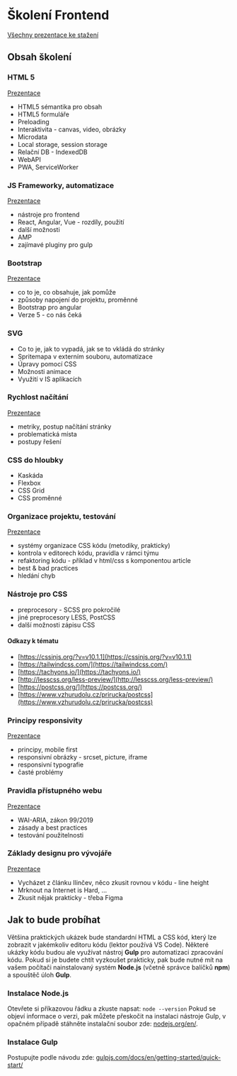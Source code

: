 # Školení Frontend

[Všechny prezentace ke stažení](https://drive.google.com/drive/folders/1a5lHOmBtG3NI7lD9ZqZC2fqsYcI-cztc?usp=sharing)

## Obsah školení

### HTML 5

[Prezentace](https://docs.google.com/presentation/d/1b4vglJukNKgw86_oSZLcwl86C0jwxZ-xHFkVRRvQ-5Y/edit?usp=sharing)

- HTML5 sémantika pro obsah
- HTML5 formuláře
- Preloading
- Interaktivita - canvas, video, obrázky
- Microdata
- Local storage, session storage
- Relační DB - IndexedDB
- WebAPI
- PWA, ServiceWorker

### JS Frameworky, automatizace

[Prezentace](https://docs.google.com/presentation/d/1owqkwN_0-s9NOe-rXPdDjxX0iynfsFE331mCoz5wsow/edit?usp=sharing)

- nástroje pro frontend
- React, Angular, Vue - rozdíly, použití
- další možnosti
- AMP
- zajímavé pluginy pro gulp

### Bootstrap

[Prezentace](https://docs.google.com/presentation/d/1_2RXZsygzoOMUcT_w1xokXBIEX_AomF1EPCoCAzJIrs/edit?usp=sharing)

- co to je, co obsahuje, jak pomůže
- způsoby napojení do projektu, proměnné
- Bootstrap pro angular
- Verze 5 - co nás čeká

### SVG

- Co to je, jak to vypadá, jak se to vkládá do stránky
- Spritemapa v externím souboru, automatizace
- Úpravy pomocí CSS
- Možnosti animace
- Využití v IS aplikacích

### Rychlost načítání

[Prezentace](https://docs.google.com/presentation/d/1DvWilboVJotZh7n3ocigvl9MmO9W1y1tR8MBtaatmL0/edit?usp=sharing)

- metriky, postup načítání stránky
- problematická místa
- postupy řešení

### CSS do hloubky

- Kaskáda
- Flexbox
- CSS Grid
- CSS proměnné

### Organizace projektu, testování

[Prezentace](https://docs.google.com/presentation/d/14i7WRpAeAc39SEZBaptJgWBbpkgx5R29YiRF4fxbLCI/edit?usp=sharing)

- systémy organizace CSS kódu (metodiky, prakticky)
- kontrola v editorech kódu, pravidla v rámci týmu
- refaktoring kódu - příklad v html/css s komponentou article
- best & bad practices
- hledání chyb

### Nástroje pro CSS

- preprocesory - SCSS pro pokročilé
- jiné preprocesory LESS, PostCSS  
- další možnosti zápisu CSS

#### Odkazy k tématu

- [https://cssinjs.org/?v=v10.1.1](https://cssinjs.org/?v=v10.1.1)
- [https://tailwindcss.com/](https://tailwindcss.com/)
- [https://tachyons.io/](https://tachyons.io/)
- [http://lesscss.org/less-preview/](http://lesscss.org/less-preview/)
- [https://postcss.org/](https://postcss.org/)
- [https://www.vzhurudolu.cz/prirucka/postcss](https://www.vzhurudolu.cz/prirucka/postcss)

### Principy responsivity

[Prezentace](https://docs.google.com/presentation/d/1HsjXjbiF0myntaf1j0NNJ8997YQVnIv7WvIbvvKOLqM/edit?usp=sharing)

- principy, mobile first
- responsivní obrázky - srcset, picture, iframe
- responsivní typografie
- časté problémy

### Pravidla přístupného webu

[Prezentace](https://docs.google.com/presentation/d/1jPMtwHWKM58eb-A0hALl1MyjCeeP2YbrYQ5OrruxNgA/edit?usp=sharing)

- WAI-ARIA, zákon 99/2019
- zásady a best practices
- testování použitelnosti

### Základy designu pro vývojáře

[Prezentace](https://docs.google.com/presentation/d/131gioQvt7zQhQBkvDfy3AQxnv65QTVdn__TX7Ohi1YU/edit?usp=sharing)

- Vycházet z článku Ilinčev, něco zkusit rovnou v kódu - line height
- Mrknout na Internet is Hard, …
- Zkusit nějak prakticky - třeba Figma

## Jak to bude probíhat

Většina praktických ukázek bude standardní HTML a CSS kód, který lze zobrazit v jakémkoliv editoru kódu (lektor používá VS Code).
Některé ukázky kódu budou ale využívat nástroj **Gulp** pro automatizaci zpracování kódu. Pokud si je budete chtít vyzkoušet prakticky, pak bude nutné mít na vašem počítači nainstalovaný systém **Node.js** (včetně správce balíčků **npm**) a spouštěč úloh **Gulp**.

### Instalace Node.js

Otevřete si příkazovou řádku a zkuste napsat: `node --version`
Pokud se objeví informace o verzi, pak můžete přeskočit na instalaci nástroje Gulp, v opačném případě stáhněte instalační soubor zde: [nodejs.org/en/](https://nodejs.org/en/).

### Instalace Gulp

Postupujte podle návodu zde:
[gulpjs.com/docs/en/getting-started/quick-start/](https://gulpjs.com/docs/en/getting-started/quick-start/#install-the-gulp-command-line-utility)

